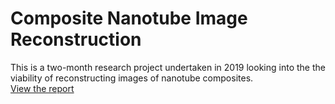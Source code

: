 # Composite Nanotube Image Reconstruction  
This is a two-month research project undertaken in 2019 looking into the the viability of reconstructing images of nanotube composites.  
[View the report](https://github.com/VenelinMartinov/cnt-image-reconstruction/blob/main/CNT_Composite_Image_Reconstruction.pdf)
